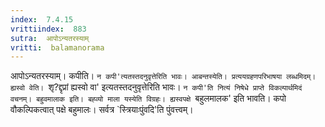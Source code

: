 ```yaml
---
index:  7.4.15
vrittiindex:  883
sutra:  आपोऽन्यतरस्याम्
vritti:  balamanorama 
---
```


आपोऽन्यतरस्याम्। कपीति। `न कपी'त्यतस्तदनुवृत्तेरिति भावः। आबन्तस्येति। प्रत्ययग्रहणपरिभाषया लब्धमिदम्। ह्यस्वो वेति। `शृ?द्दृप्रां ह्यस्वो वा' इत्यतस्तदनुवृत्तेरिति भावः। `न कपी'ति नित्यं निषेधे प्राप्ते विकल्पार्थमिदं वचनम्। बहुवमालाक इति। बह्व्यो माला यस्येति विग्रहः। ह्यस्वपक्षे `बहुलमालक' इति भावति। कपो वौकल्पिकत्वात् पक्षे बहुमालः। सर्वत्र `स्त्रियाःपुंवदि'ति पुंवत्त्वम्। 

